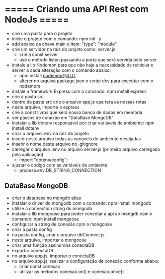 # ===== Criando uma API Rest com NodeJs =====

- crie uma pasta para o projeto
- inicie o projeto com o comando: npm init -y
- add abaixo da chave main o item: "type": "module"
- crie um servidor na raiz do projeto como: server.js
    - crie a const server
    - use o método listen passando a porta que será servida pelo server
- instale a lib Nodemon para que não haja a necessidade de reiniciar o server a cada alteração com o comando abaixo:
    - npm install nodemon@3.0.1
    - alterer no arquivo package.json o script dev para executar com o nodemom
- instale a framework Express com o comando: npm install express
- crie a pasta src
- dentro da pasta src crie o arquivo app.js que tera as nossas rotas
- neste arquivo, importe o express
- crie a const livros que será nosso banco de dados em memória
- ver passos de conexão em "DataBase MongoDB"
- instalar a lib dotenv responsável por criar variáveis de ambiente: npm install dotenv
- criar o arquivo .env na raiz do projeto
- inserir neste arquivo todas as variáveis de ambiente desejadas
- inserir o nome deste arquivo no .gitignore
- carregar o arquivo .env no arquivo server.js (primeiro arquivo carregado pela aplicação)
    - import "dotenv/config";
- ajustar o código com as variáveis de ambiente
    - process.env.DB_STRING_CONNECTION

## DataBase MongoDB
- criar o database no mongdb atlas
- instalar o driver do mongodb com o comando: npm install mongodb
- utilize a connection string do mongodb
- instalar a lib mongoose para poder conectar a api ao mongdb com o comando: npm install mongoose
- configurar a string de conexão com o mongoose
- criar a pasta config
- na pasta config, criar o arquivo dbConnect.js
- neste arquivo, importar o mongoose
- criar uma função assincrona conectaDB
- exportar conectaDB
- no arquivo app.js, importar o conectaDB
- no arquivo app.js, realizar a configuração de conexão conforme abaixo:
    - criar const conexao
    - utilizar os metodos conexao.on() e conexao.once()

